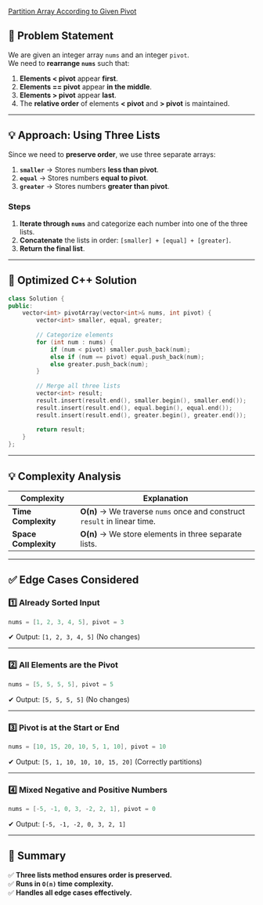 [Partition Array According to Given Pivot](https://leetcode.com/problems/partition-array-according-to-given-pivot/description/)

## **📌 Problem Statement**  
We are given an integer array `nums` and an integer `pivot`.  
We need to **rearrange `nums`** such that:  
1. **Elements < pivot** appear **first**.  
2. **Elements == pivot** appear **in the middle**.  
3. **Elements > pivot** appear **last**.  
4. The **relative order** of elements **< pivot** and **> pivot** is maintained.  

---

## **💡 Approach: Using Three Lists**  
Since we need to **preserve order**, we use three separate arrays:  
1. **`smaller`** → Stores numbers **less than pivot**.  
2. **`equal`** → Stores numbers **equal to pivot**.  
3. **`greater`** → Stores numbers **greater than pivot**.  

### **Steps**  
1. **Iterate through `nums`** and categorize each number into one of the three lists.  
2. **Concatenate** the lists in order: `[smaller] + [equal] + [greater]`.  
3. **Return the final list**.  

---

## **🚀 Optimized C++ Solution**  
```cpp
class Solution {
public:
    vector<int> pivotArray(vector<int>& nums, int pivot) {
        vector<int> smaller, equal, greater;
        
        // Categorize elements
        for (int num : nums) {
            if (num < pivot) smaller.push_back(num);
            else if (num == pivot) equal.push_back(num);
            else greater.push_back(num);
        }
        
        // Merge all three lists
        vector<int> result;
        result.insert(result.end(), smaller.begin(), smaller.end());
        result.insert(result.end(), equal.begin(), equal.end());
        result.insert(result.end(), greater.begin(), greater.end());
        
        return result;
    }
};
```

---

## **💡 Complexity Analysis**  
| Complexity  | Explanation |  
|------------|------------|  
| **Time Complexity** | **O(n)** → We traverse `nums` once and construct `result` in linear time. |  
| **Space Complexity** | **O(n)** → We store elements in three separate lists. |  

---

## **✅ Edge Cases Considered**  
### **1️⃣ Already Sorted Input**  
```cpp
nums = [1, 2, 3, 4, 5], pivot = 3
```
✔ Output: `[1, 2, 3, 4, 5]` (No changes)  

---

### **2️⃣ All Elements are the Pivot**  
```cpp
nums = [5, 5, 5, 5], pivot = 5
```
✔ Output: `[5, 5, 5, 5]` (No changes)  

---

### **3️⃣ Pivot is at the Start or End**  
```cpp
nums = [10, 15, 20, 10, 5, 1, 10], pivot = 10
```
✔ Output: `[5, 1, 10, 10, 10, 15, 20]` (Correctly partitions)  

---

### **4️⃣ Mixed Negative and Positive Numbers**  
```cpp
nums = [-5, -1, 0, 3, -2, 2, 1], pivot = 0
```
✔ Output: `[-5, -1, -2, 0, 3, 2, 1]`  

---

## **🔹 Summary**  
✅ **Three lists method ensures order is preserved.**  
✅ **Runs in `O(n)` time complexity.**  
✅ **Handles all edge cases effectively.**
